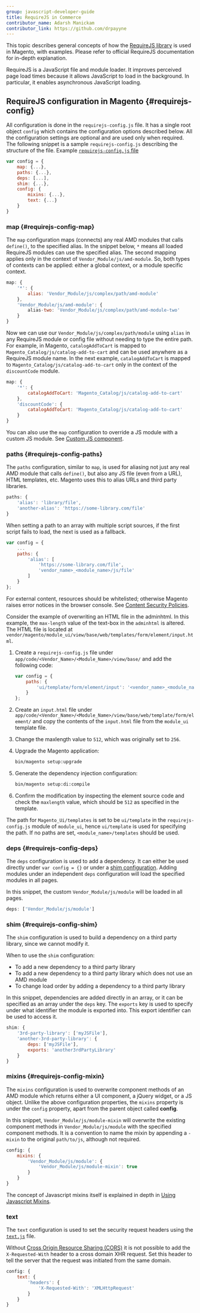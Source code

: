 ```yaml
---
group: javascript-developer-guide
title: RequireJS in Commerce
contributor_name: Adarsh Manickam
contributor_link: https://github.com/drpayyne
---
```


This topic describes general concepts of how the [RequireJS library](http://requirejs.org) is used in Magento, with examples. Please refer to official RequireJS documentation for in-depth explanation.

RequireJS is a JavaScript file and module loader. It improves perceived page load times because it allows JavaScript to load in the background. In particular, it enables asynchronous JavaScript loading.

## RequireJS configuration in Magento {#requirejs-config}

All configuration is done in the `requirejs-config.js` file. It has a single root object `config` which contains the configuration options described below. All the configuration settings are optional and are used only when required. The following snippet is a sample `requirejs-config.js` describing the structure of the file. Example [`requirejs-config.js` file](https://github.com/magento/magento2/blob/2.4/app/code/Magento/Theme/view/base/requirejs-config.js)

```javascript
var config = {
    map: {...},
    paths: {...},
    deps: [...],
    shim: {...},
    config: {
        mixins: {...},
        text: {...}
    }
}
```

### map {#requirejs-config-map}

The `map` configuration maps (connects) any real AMD modules that calls `define()`, to the specified alias. In the snippet below, `*` means all loaded RequireJS modules can use the specified alias. The second mapping applies only in the context of `Vendor_Module/js/amd-module`. So, both types of contexts can be applied: either a global context, or a module specific context.

```javascript
map: {
    '*': {
        alias: 'Vendor_Module/js/complex/path/amd-module'
    },
    'Vendor_Module/js/amd-module': {
        alias-two: 'Vendor_Module/js/complex/path/amd-module-two'
    }
}
```

Now we can use our `Vendor_Module/js/complex/path/module` using `alias` in any RequireJS module or config file without needing to type the entire path. For example, in Magento, `catalogAddToCart` is mapped to `Magento_Catalog/js/catalog-add-to-cart` and can be used anywhere as a RequireJS module name. In the next example, `catalogAddToCart` is mapped to `Magento_Catalog/js/catalog-add-to-cart` only in the context of the `discountCode` module.

```javascript
map: {
    '*': {
        catalogAddToCart: 'Magento_Catalog/js/catalog-add-to-cart'
    },
    'discountCode': {
        catalogAddToCart: 'Magento_Catalog/js/catalog-add-to-cart'
    }
}
```

<InlineAlert variant="success" slots="text" />

You can also use the `map` configuration to override a JS module with a custom JS module. See [Custom JS component](custom.md#replace-a-default-js-component).

### paths {#requirejs-config-paths}

The `paths` configuration, similar to `map`, is used for aliasing not just any real AMD module that calls `define()`, but also any JS file (even from a URL), HTML templates, etc. Magento uses this to alias URLs and third party libraries.

```javascript
paths: {
    'alias': 'library/file',
    'another-alias': 'https://some-library.com/file'
}
```

<InlineAlert variant="info" slots="text" />

When setting a path to an array with multiple script sources, if the first script fails to load, the next is used as a fallback.

```javascript
var config = {
    ...
    paths: {
        'alias': [
            'https://some-library.com/file',
            'vendor_name>_<module_name>/js/file'
        ]
    }
};
```

For external content, resources should be whitelisted; otherwise Magento raises error notices in the browser console. See [Content Security Policies](https://developer.adobe.com/commerce/php/development/security/content-security-policies/).

Consider the example of overwriting an HTML file in the adminhtml.
In this example, the `max-length` value of the text-box in the `adminhtml` is altered. The HTML file is located at `vendor/magento/module_ui/view/base/web/templates/form/element/input.html`.

1. Create a `requirejs-config.js` file under `app/code/<Vendor_Name>/<Module_Name>/view/base/` and add the following code:

    ```javascript
    var config = {
        paths: {
            'ui/template/form/element/input': '<vendor_name>_<module_name>/template/form/element/input'
        }
    };
    ```

1. Create an `input.html` file under `app/code/<Vendor_Name>/<Module_Name>/view/base/web/template/form/element/` and copy the contents of the `input.html` file from the `module_ui` template file.
1. Change the maxlength value to `512`, which was originally set to `256`.
1. Upgrade the Magento application:

   ```bash
   bin/magento setup:upgrade
   ```

1. Generate the dependency injection configuration:

   ```bash
   bin/magento setup:di:compile
   ```

1. Confirm the modification by inspecting the element source code and check the `maxlength` value, which should be `512` as specified in the template.

<InlineAlert variant="info" slots="text" />

The path for `Magento_Ui/templates` is set to be `ui/template` in the `requirejs-config.js` module of `module_ui`, hence `ui/template` is used for specifying the path. If no paths are set, `<module_name>/templates` should be used.

### deps {#requirejs-config-deps}

The `deps` configuration is used to add a dependency. It can either be used directly under `var config = {}` or under a [shim configuration](#requirejs-config-shim). Adding modules under an independent `deps` configuration will load the specified modules in all pages.

In this snippet, the custom `Vendor_Module/js/module` will be loaded in all pages.

```javascript
deps: ['Vendor_Module/js/module']
```

### shim {#requirejs-config-shim}

The `shim` configuration is used to build a dependency on a third party library, since we cannot modify it.

When to use the `shim` configuration:

-  To add a new dependency to a third party library
-  To add a new dependency to a third party library which does not use an AMD module
-  To change load order by adding a dependency to a third party library

In this snippet, dependencies are added directly in an array, or it can be specified as an array under the `deps` key. The `exports` key is used to specify under what identifier the module is exported into. This export identifier can be used to access it.

```javascript
shim: {
    '3rd-party-library': ['myJSFile'],
    'another-3rd-party-library': {
        deps: ['myJSFile'],
        exports: 'another3rdPartyLibrary'
    }
}
```

### mixins {#requirejs-config-mixin}

The `mixins` configuration is used to overwrite component methods of an AMD module which returns either a UI component, a jQuery widget, or a JS object. Unlike the above configuration properties, the `mixins` property is under the `config` property, apart from the parent object called **config**.

In this snippet, `Vendor_Module/js/module-mixin` will overwrite the existing component methods in `Vendor_Module/js/module` with the specified component methods. It is a convention to name the mixin by appending a `-mixin` to the original `path/to/js`, although not required.

```javascript
config: {
    mixins: {
        'Vendor_Module/js/module': {
            'Vendor_Module/js/module-mixin': true
        }
    }
}
```

The concept of Javascript mixins itself is explained in depth in [Using Javascript Mixins](mixins.md).

### text

The `text` configuration is used to set the security request headers using the [`text.js`](https://github.com/magento/magento2/blob/2.4/lib/web/mage/requirejs/text.js) file.

Without [Cross Origin Resource Sharing (CORS)](https://en.wikipedia.org/wiki/Cross-origin_resource_sharing) it is not possible to add the `X-Requested-With` header to a cross domain XHR request. Set this header to tell the server that the request was initiated from the same domain.

```javascript
config: {
    text: {
        'headers': {
            'X-Requested-With': 'XMLHttpRequest'
        }
    }
}
```
